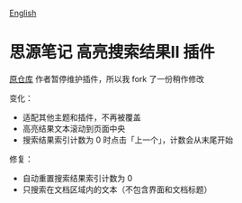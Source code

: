 [English](https://github.com/TCOTC/siyuan-plugin-hsr-mdzz2048-fork/blob/main/README.md)

# 思源笔记 高亮搜索结果Ⅱ 插件

[原仓库](https://github.com/mdzz2048/siyuan-plugin-hsr) 作者暂停维护插件，所以我 fork 了一份稍作修改

变化：

- 适配其他主题和插件，不再被覆盖
- 高亮结果文本滚动到页面中央
- 搜索结果索引计数为 0 时点击「上一个」，计数会从末尾开始

修复：

- 自动重置搜索结果索引计数为 0
- 只搜索在文档区域内的文本（不包含界面和文档标题）
